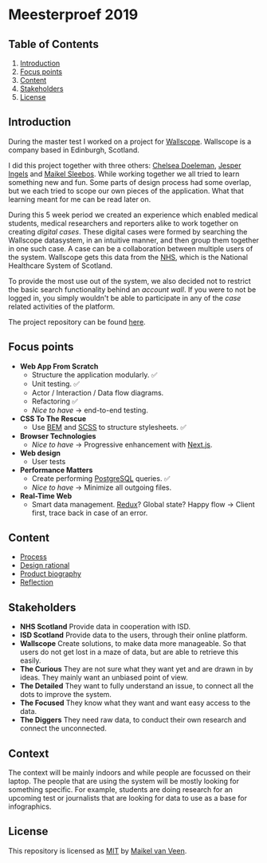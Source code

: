 # Meesterproef 2019

## Table of Contents

1. [Introduction](#Introduction)
2. [Focus points](#Focus-points)
3. [Content](#Content)
4. [Stakeholders](#Stakeholders)
5. [License](#License)

## Introduction

During the master test I worked on a project for [Wallscope](https://wallscope.co.uk/).
Wallscope is a company based in Edinburgh, Scotland.

I did this project together with three others: [Chelsea Doeleman](https://github.com/chelseadoeleman), [Jesper Ingels](https://github.com/jesperingels) and [Maikel Sleebos](https://github.com/Senpaizuri).
While working together we all tried to learn something new and fun. Some parts of design process had some overlap, but we each tried to scope our own pieces of the application. What that learning meant for me can be read later on.

During this 5 week period we created an experience which enabled medical students, medical researchers and reporters alike to work together on creating _digital cases_.
These digital cases were formed by searching the Wallscope datasystem, in an intuitive manner, and then group them together in one such case. A case can be a collaboration between multiple users of the system.
Wallscope gets this data from the [NHS](https://www.scot.nhs.uk/), which is the National Healthcare System of Scotland.

To provide the most use out of the system, we also decided not to restrict the basic search functionality behind an _account wall_. If you were to not be logged in, you simply wouldn't be able to participate in any of the _case_ related activities of the platform.

The project repository can be found [here](https://github.com/Maikxx/360-wallscope).

## Focus points

* **Web App From Scratch**
    * Structure the application modularly. ✅
    * Unit testing. ✅
    * Actor / Interaction / Data flow diagrams.
    * Refactoring ✅
    * _Nice to have_ -> end-to-end testing.
* **CSS To The Rescue**
    * Use [BEM](http://getbem.com/) and [SCSS](https://sass-lang.com/) to structure stylesheets. ✅
* **Browser Technologies**
    * _Nice to have_ -> Progressive enhancement with [Next.js](https://nextjs.org/).
* **Web design**
    * User tests
* **Performance Matters**
    * Create performing [PostgreSQL](https://www.postgresql.org/) queries. ✅
    * _Nice to have_ -> Minimize all outgoing files.
* **Real-Time Web**
    * Smart data management. [Redux](https://redux.js.org/)? Global state? Happy flow -> Client first, trace back in case of an error.

## Content

* [Process](./docs/PROCESS.md)
* [Design rational](https://github.com/Maikxx/360-wallscope/blob/master/docs/DESIGN_RATIONAL.md)
* [Product biography](./docs/PRODUCT_BIOGRAPHY.md)
* [Reflection](./docs/REFLECTION.md)

## Stakeholders

* **NHS Scotland**
    Provide data in cooperation with ISD.
* **ISD Scotland**
    Provide data to the users, through their online platform.
* **Wallscope**
    Create solutions, to make data more manageable. So that users do not get lost in a maze of data, but are able to retrieve this easily.
* **The Curious**
    They are not sure what they want yet and are drawn in by ideas. They mainly want an unbiased point of view.
* **The Detailed**
    They want to fully understand an issue, to connect all the dots to improve the system.
* **The Focused**
    They know what they want and want easy access to the data.
* **The Diggers**
    They need raw data, to conduct their own research and connect the unconnected.

## Context

The context will be mainly indoors and while people are focussed on their laptop.
The people that are using the system will be mostly looking for something specific.
For example, students are doing research for an upcoming test or journalists that are looking for data to use as a base for infographics.

## License

This repository is licensed as [MIT](LICENSE) by [Maikel van Veen](https://github.com/maikxx).